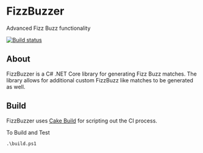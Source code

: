 # FizzBuzzer
Advanced Fizz Buzz functionality

[![Build status](https://jcc-dev.visualstudio.com/FizzBuzzer/_apis/build/status/FizzBuzzer-CI?branch=master)](https://jcc-dev.visualstudio.com/FizzBuzzer/_build/latest?definitionId=1&branch=master)

## About
FizzBuzzer is a C# .NET Core library for generating Fizz Buzz matches. The library allows for additional custom FizzBuzz like matches to be generated as well.

## Build
FizzBuzzer uses [Cake Build](https://cakebuild.net/) for scripting out the CI process.

To Build and Test

`.\build.ps1`
